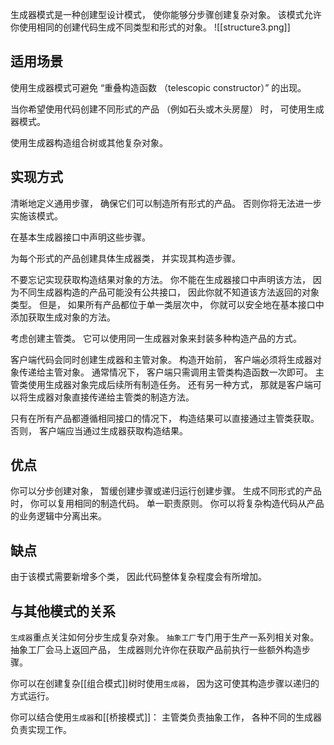 生成器模式是一种创建型设计模式， 使你能够分步骤创建复杂对象。 该模式允许你使用相同的创建代码生成不同类型和形式的对象。
![[structure3.png]]

## 适用场景
使用生成器模式可避免 “重叠构造函数 （telescopic constructor）” 的出现。

当你希望使用代码创建不同形式的产品 （例如石头或木头房屋） 时， 可使用生成器模式。

使用生成器构造组合树或其他复杂对象。
## 实现方式
清晰地定义通用步骤， 确保它们可以制造所有形式的产品。 否则你将无法进一步实施该模式。

在基本生成器接口中声明这些步骤。

为每个形式的产品创建具体生成器类， 并实现其构造步骤。

不要忘记实现获取构造结果对象的方法。 你不能在生成器接口中声明该方法， 因为不同生成器构造的产品可能没有公共接口， 因此你就不知道该方法返回的对象类型。 但是， 如果所有产品都位于单一类层次中， 你就可以安全地在基本接口中添加获取生成对象的方法。

考虑创建主管类。 它可以使用同一生成器对象来封装多种构造产品的方式。

客户端代码会同时创建生成器和主管对象。 构造开始前， 客户端必须将生成器对象传递给主管对象。 通常情况下， 客户端只需调用主管类构造函数一次即可。 主管类使用生成器对象完成后续所有制造任务。 还有另一种方式， 那就是客户端可以将生成器对象直接传递给主管类的制造方法。

只有在所有产品都遵循相同接口的情况下， 构造结果可以直接通过主管类获取。 否则， 客户端应当通过生成器获取构造结果。
## 优点
你可以分步创建对象， 暂缓创建步骤或递归运行创建步骤。
生成不同形式的产品时， 你可以复用相同的制造代码。
单一职责原则。 你可以将复杂构造代码从产品的业务逻辑中分离出来。
## 缺点
由于该模式需要新增多个类， 因此代码整体复杂程度会有所增加。
## 与其他模式的关系

`生成器`重点关注如何分步生成复杂对象。 `抽象工厂`专门用于生产一系列相关对象。 抽象工厂会马上返回产品， 生成器则允许你在获取产品前执行一些额外构造步骤。

你可以在创建复杂[[组合模式]]树时使用`生成器`， 因为这可使其构造步骤以递归的方式运行。

你可以结合使用`生成器`和[[桥接模式]]： 主管类负责抽象工作， 各种不同的生成器负责实现工作。